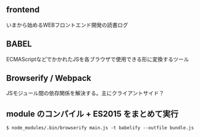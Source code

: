 ## frontend
いまから始めるWEBフロントエンド開発の読書ログ

## BABEL
ECMAScriptなどでかかれたJSを各ブラウザで使用できる形に変換するツール

## Browserify / Webpack
JSモジュール間の依存関係を解決する。主にクライアントサイド？

## module のコンパイル + ES2015 をまとめて実行

```
$ node_modules/.bin/browserify main.js -t babelify --outfile bundle.js
```
